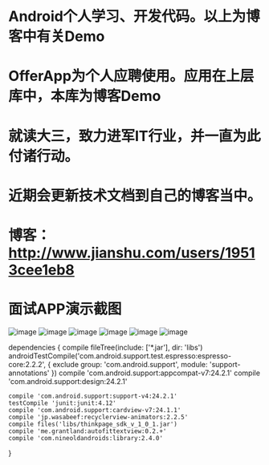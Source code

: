 # Android个人学习、开发代码。以上为博客中有关Demo
# OfferApp为个人应聘使用。应用在上层库中，本库为博客Demo
# 就读大三，致力进军IT行业，并一直为此付诸行动。
# 近期会更新技术文档到自己的博客当中。
# 博客：http://www.jianshu.com/users/19513cee1eb8

# 面试APP演示截图

![image](https://github.com/JayKuzzi/Android/blob/master/OfferAPP/app/appshot/主页.png)
![image](https://github.com/JayKuzzi/Android/blob/master/OfferAPP/app/appshot/侧滑.png)
![image](https://github.com/JayKuzzi/Android/blob/master/OfferAPP/app/appshot/功能.png)
![image](https://github.com/JayKuzzi/Android/blob/master/OfferAPP/app/appshot/项目.png)
![image](https://github.com/JayKuzzi/Android/blob/master/OfferAPP/app/appshot/音乐.png)
![image](https://github.com/JayKuzzi/Android/blob/master/OfferAPP/app/appshot/关于.png)


dependencies {
    compile fileTree(include: ['*.jar'], dir: 'libs')
    androidTestCompile('com.android.support.test.espresso:espresso-core:2.2.2', {
        exclude group: 'com.android.support', module: 'support-annotations'
    })
    compile 'com.android.support:appcompat-v7:24.2.1'
    compile 'com.android.support:design:24.2.1'


    compile 'com.android.support:support-v4:24.2.1'
    testCompile 'junit:junit:4.12'
    compile 'com.android.support:cardview-v7:24.1.1'
    compile 'jp.wasabeef:recyclerview-animators:2.2.5'
    compile files('libs/thinkpage_sdk_v_1_0_1.jar')
    compile 'me.grantland:autofittextview:0.2.+'
    compile 'com.nineoldandroids:library:2.4.0'


}
